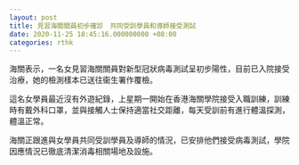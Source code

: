 ```yaml
---
layout: post
title: 見習海關關員初步確診　共同受訓學員和導師接受測試
date: 2020-11-25 18:45:16.000000000 +08:00
categories: rthk
---
```


海關表示，一名女見習海關關員對新型冠狀病毒測試呈初步陽性，目前已入院接受治療，她的檢測樣本已送往衞生署作覆檢。

這名女學員最近沒有外遊紀錄，上星期一開始在香港海關學院接受入職訓練，訓練時有戴外科口罩，並與接觸人士保持適當社交距離，每天受訓前有進行體溫探測，體溫正常。

海關正跟進與女學員共同受訓學員及導師的情況，已安排他們接受病毒測試，學院因應情況已徹底清潔消毒相關場地及設施。
